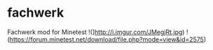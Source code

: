 # fachwerk
Fachwerk mod for Minetest
!(]http://i.imgur.com/JMegjRt.jpg)
!(https://forum.minetest.net/download/file.php?mode=view&id=2575)
